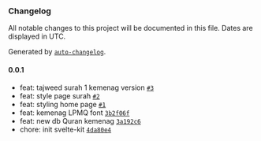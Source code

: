 ### Changelog

All notable changes to this project will be documented in this file. Dates are displayed in UTC.

Generated by [`auto-changelog`](https://github.com/CookPete/auto-changelog).

#### 0.0.1

- feat: tajweed surah 1 kemenag version [`#3`](https://github.com/kodepintar/colorfull-quran/pull/3)
- feat: style page surah [`#2`](https://github.com/kodepintar/colorfull-quran/pull/2)
- feat: styling home page [`#1`](https://github.com/kodepintar/colorfull-quran/pull/1)
- feat: kemenag LPMQ font [`3b2f06f`](https://github.com/kodepintar/colorfull-quran/commit/3b2f06f3dd54057174bf72bb506fbd166c6ca5ed)
- feat: new db Quran kemenag [`3a192c6`](https://github.com/kodepintar/colorfull-quran/commit/3a192c666aa45e7f054b8d6edd60214b286709c1)
- chore: init svelte-kit [`4da80e4`](https://github.com/kodepintar/colorfull-quran/commit/4da80e4318c6e109d1abb1e3146189e00db7d6b1)
